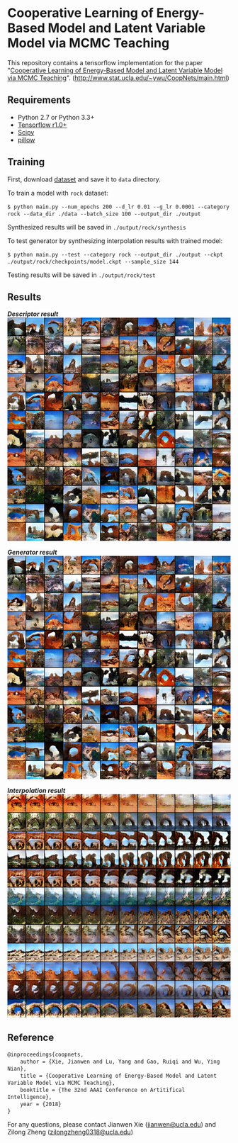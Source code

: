 # Cooperative Learning of Energy-Based Model and Latent Variable Model via MCMC Teaching

This repository contains a tensorflow implementation for the paper "[Cooperative Learning of Energy-Based Model and Latent Variable Model via MCMC Teaching](http://www.stat.ucla.edu/~ywu/CoopNets/doc/CoopNets_AAAI.pdf)".
(http://www.stat.ucla.edu/~ywu/CoopNets/main.html)

## Requirements
- Python 2.7 or Python 3.3+
- [Tensorflow r1.0+](https://www.tensorflow.org/install/)
- [Scipy](https://www.scipy.org/install.html)
- [pillow](https://pillow.readthedocs.io/en/latest/installation.html)

## Training

First, download [dataset](http://www.stat.ucla.edu/~ywu/CoopNets/doc/CoopNet_code.zip) and save it to `data` directory.

To train a model with `rock` dataset:

    $ python main.py --num_epochs 200 --d_lr 0.01 --g_lr 0.0001 --category rock --data_dir ./data --batch_size 100 --output_dir ./output
Synthesized results will be saved in `./output/rock/synthesis`

To test generator by synthesizing interpolation results with trained model:

    $ python main.py --test --category rock --output_dir ./output --ckpt ./output/rock/checkpoints/model.ckpt --sample_size 144
Testing results will be saved in `./output/rock/test`

## Results
***Descriptor result***
![descriptor](assets/descriptor.png)

***Generator result***
![generator](assets/generator.png)

***Interpolation result***
![interpolation](assets/interpolation.png)


## Reference
    @inproceedings{coopnets,
        author = {Xie, Jianwen and Lu, Yang and Gao, Ruiqi and Wu, Ying Nian},
        title = {Cooperative Learning of Energy-Based Model and Latent Variable Model via MCMC Teaching},
        booktitle = {The 32nd AAAI Conference on Artitifical Intelligence},
        year = {2018}
    }
    
For any questions, please contact Jianwen Xie (jianwen@ucla.edu) and Zilong Zheng (zilongzheng0318@ucla.edu)